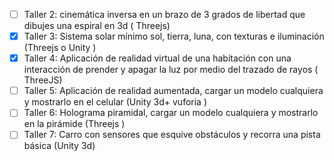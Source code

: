 - [ ] Taller 2: cinemática inversa en un brazo de 3 grados de libertad que dibujes una espiral en 3d ( Threejs)
- [X] Taller 3: Sistema solar mínimo sol, tierra, luna, con texturas e iluminación (Threejs o Unity )
- [X] Taller 4: Aplicación de realidad virtual de una habitación con una interacción de prender y apagar la luz por medio del trazado de rayos ( ThreeJS)
- [ ] Taller 5: Aplicación de realidad aumentada, cargar un modelo cualquiera y mostrarlo en el celular (Unity 3d+ vuforia )
- [ ] Taller 6: Holograma piramidal, cargar un modelo cualquiera y mostrarlo en la pirámide (Threejs )
- [ ] Taller 7: Carro con sensores que esquive obstáculos y recorra una pista básica (Unity 3d)
